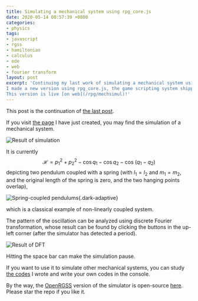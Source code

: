 ```yaml
---
title: Simulating a mechanical system using rpg_core.js
date: 2020-05-14 00:57:39 +0800
categories:
- physics
tags:
- javascript
- rgss
- hamiltonian
- calculus
- ode
- web
- fourier transform
layout: post
excerpt: 'Continuing my last work of simulating a mechanical system using RGSS3,
I made a new version using rpg_core.js, the game scripting system shipped with RPG Maker MV.
This version is live [on web](/rpg/mechsimul)!'
---
```


This post is the continuation of
[the last post](/physics/2020/04/28/simulation-rgss.html).

If you visit [the page](/rpg/mechsimul/) I have just created,
you may find the simulation of a mechanical system.

![Result of simulation]({{page.figure}}rpgmv_simul.png)

It is currently
$$
    \mathcal H=p_1^2+p_2^2-\cos q_1-\cos q_2-
    \cos\!\left(q_1-q_2\right)
$$
depicting two pendulum coupled with a spring
(with $l_1=l_2$ and $m_1=m_2$, and the original length of the spring is zero,
and the two hanging points overlap),

![Spring-coupled pendulums]({{page.figure}}spring_coupled_pendulum.png){.dark-adaptive}

<p class="no-indent">
which is a classical example of non-linearly coupled system.
</p>

The pattern of the oscillation can be analyzed using
discrete Fourier transformation, whose result can be found by
clicking the buttons in the up-left corner
(after the simulator has detected a period).

![Result of DFT]({{page.figure}}rpgmv_simul_fft.png)

<p class="no-indent">
Hitting the space bar can make the simulation pause.
</p>

If you want to use it to simulate other mechanical systems,
you can study [the codes](/rpg/mechsimul/js/mechsimul.js) I wrote
and write your own codes in the console.

By the way, the
[OpenRGSS](https://github.com/UlyssesZh/OpenRGSS/)
version of the simulator is open-source
[here](https://github.com/UlyssesZh/mechsimul/).
Please star the repo if you like it.
